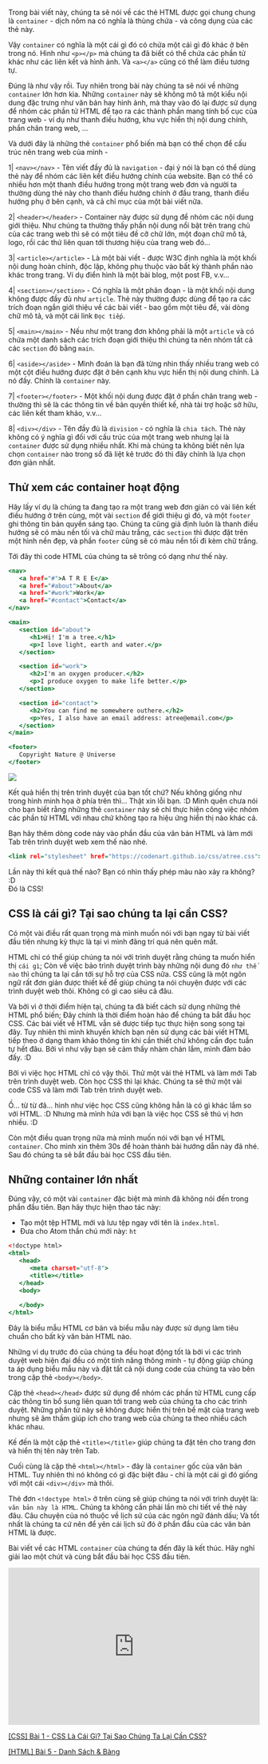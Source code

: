 Trong bài viết này, chúng ta sẽ nói về các thẻ HTML được gọi chung chung là `container` - dịch nôm na có nghĩa là thùng chứa - và công dụng của các thẻ này.

Vậy `container` có nghĩa là một cái gì đó có chứa một cái gì đó khác ở bên trong nó. Hình như `<p></p>` mà chúng ta đã biết có thể chứa các phần tử khác như các liên kết và hình ảnh. Và `<a></a>` cũng có thể làm điều tương tự.

Đúng là như vậy rồi. Tuy nhiên trong bài này chúng ta sẽ nói về những `container` lớn hơn kìa. Những `container` này sẽ không mô tả một kiểu nội dung đặc trưng như văn bản hay hình ảnh, mà thay vào đó lại được sử dụng để nhóm các phần tử HTML để tạo ra các thành phần mang tính bố cục của trang web - ví dụ như thanh điều hướng, khu vực hiển thị nội dung chính, phần chân trang web, ...

Và dưới đây là những thẻ `container` phổ biến mà bạn có thể chọn để cấu trúc nên trang web của mình -

1| `<nav></nav>` - Tên viết đầy đủ là `navigation` - đại ý nói là bạn có thể dùng thẻ này để nhóm các liên kết điều hướng chính của website. Bạn có thể có nhiều hơn một thanh điều hướng trong một trang web đơn và người ta thường dùng thẻ này cho thanh điều hướng chính ở đầu trang, thanh điều hướng phụ ở bên cạnh, và cả chỉ mục của một bài viết nữa.

2| `<header></header>` - Container này được sử dụng để nhóm các nội dung giới thiệu. Như chúng ta thường thấy phần nội dung nổi bật trên trang chủ của các trang web thì sẽ có một tiêu đề cỡ chữ lớn, một đoạn chữ mô tả, logo, rồi các thứ liên quan tới thương hiệu của trang web đó...

3| `<article></article>` - Là một bài viết - được W3C định nghĩa là một khối nội dung hoàn chỉnh, độc lập, không phụ thuộc vào bất kỳ thành phần nào khác trong trang. Ví dụ điển hình là một bài blog, một post FB, v.v...

4| `<section></section>` - Có nghĩa là một phân đoạn - là một khối nội dung không được đầy đủ như `article`. Thẻ này thường được dùng để tạo ra các trích đoạn ngắn giới thiệu về các bài viết - bao gồm một tiêu đề, vài dòng chữ mô tả, và một cái link `Đọc tiếp`.

5| `<main></main>` - Nếu như một trang đơn không phải là một `article` và có chứa một danh sách các trích đoạn giới thiệu thì chúng ta nên nhóm tất cả các `section` đó bằng `main`.

6| `<aside></aside>` - Mình đoán là bạn đã từng nhìn thấy nhiều trang web có một cột điều hướng
được đặt ở bên cạnh khu vực hiển thị nội dung chính. Là nó đấy. Chính là `container` này.

7| `<footer></footer>` - Một khối nội dung được đặt ở phần chân trang web - thường thì sẽ là các thông tin về bản quyền thiết kế, nhà tài trợ hoặc sở hữu, các liên kết tham khảo, v.v...

8| `<div></div>` - Tên đầy đủ là `division` - có nghĩa là `chia tách`. Thẻ này không có ý nghĩa gì đối với cấu trúc của một trang web nhưng lại là `container` được sử dụng nhiều nhất. Khi mà chúng ta không biết nên lựa chọn `container` nào trong số đã liệt kê trước đó thì đây chính là lựa chọn đơn giản nhất.

## Thử xem các container hoạt động

Hãy lấy ví dụ là chúng ta đang tạo ra một trang web đơn giản có vài liên kết điều hướng ở trên cùng, một vài `section` để giới thiệu gì đó, và một `footer` ghi thông tin bản quyền sáng tạo. Chúng ta cũng giả định luôn là thanh điều hướng sẽ có màu nền tối và chữ màu trắng, các `section` thì được đặt trên một hình nền đẹp, và phần `footer` cũng sẽ có màu nền tối đi kèm chữ trắng.

Tới đây thì code HTML của chúng ta sẽ trông có dạng như thế này.

```atree.html
<nav>
   <a href="#">A T R E E</a>
   <a href="#about">About</a>
   <a href="#work">Work</a>
   <a href="#contact">Contact</a>
</nav>

<main>
   <section id="about">
      <h1>Hi! I'm a tree.</h1>
      <p>I love light, earth and water.</p>
   </section>

   <section id="work">
      <h2>I'm an oxygen producer.</h2>
      <p>I produce oxygen to make life better.</p>
   </section>

   <section id="contact">
      <h2>You can find me somewhere outhere.</h2>
      <p>Yes, I also have an email address: atree@email.com</p>
   </section>
</main>

<footer>
   Copyright Nature @ Universe
</footer>
```

![](https://images.viblo.asia/0212730e-4e63-430f-8eda-e9c1d0cf9023.png)

Kết quả hiển thị trên trình duyệt của bạn tốt chứ? Nếu không giống như trong hình minh họa ở phía trên thì... Thật xin lỗi bạn. :D Mình quên chưa nói cho bạn biết rằng những thẻ `container` này sẽ chỉ thực hiện công việc nhóm các phần tử HTML với nhau chứ không tạo ra hiệu ứng hiển thị nào khác cả.

Bạn hãy thêm dòng code này vào phần đầu của văn bản HTML và làm mới Tab trên trình duyệt web xem thế nào nhé.

```link.html
<link rel="stylesheet" href="https://codenart.github.io/css/atree.css">
```

Lần này thì kết quả thế nào? Bạn có nhìn thấy phép màu nào xảy ra không? :D  
Đó là CSS!

## CSS là cái gì? Tại sao chúng ta lại cần CSS?

Có một vài điều rất quan trọng mà mình muốn nói với bạn ngay từ bài viết đầu tiên nhưng kỳ thực là tại vì mình đãng trí quá nên quên mất.

HTML chỉ có thể giúp chúng ta nói với trình duyệt rằng chúng ta muốn hiển thị `cái gì`; Còn về việc bảo trình duyệt trình bày những nội dung đó `như thế nào` thì chúng ta lại cần tới sự hỗ trợ của CSS nữa. CSS cũng là một ngôn ngữ rất đơn giản được thiết kế để giúp chúng ta nói chuyện được với các trình duyệt web thôi. Không có gì cao siêu cả đâu.

Và bởi vì ở thời điểm hiện tại, chúng ta đã biết cách sử dụng những thẻ HTML phổ biến; Đây chính là thời điểm hoàn hảo để chúng ta bắt đầu học CSS. Các bài viết về HTML vẫn sẽ được tiếp tục thực hiện song song tại đây. Tuy nhiên thì mình khuyến khích bạn nên sử dụng các bài viết HTML tiếp theo ở dạng tham khảo thông tin khi cần thiết chứ không cần đọc tuần tự hết đâu. Bởi vì như vậy bạn sẽ cảm thấy nhàm chán lắm, mình đảm bảo đấy. :D

Bởi vì việc học HTML chỉ có vậy thôi. Thử một vài thẻ HTML và làm mới Tab trên trình duyệt web. Còn học CSS thì lại khác. Chúng ta sẽ thử một vài code CSS và làm mới Tab trên trình duyệt web.

Ồ... từ từ đã... hình như việc học CSS cũng không hẳn là có gì khác lắm so với HTML. :D Nhưng mà mình hứa với bạn là việc học CSS sẽ thú vị hơn nhiều. :D

Còn một điều quan trọng nữa mà mình muốn nói với bạn về HTML `container`. Cho mình xin thêm 30s để hoàn thành bài hướng dẫn này đã nhé. Sau đó chúng ta sẽ bắt đầu bài học CSS đầu tiên.

## Những container lớn nhất

Đúng vậy, có một vài `container` đặc biệt mà mình đã không nói đến trong phần đầu tiên. Bạn hãy thực hiện thao tác này:

- Tạo một tệp HTML mới và lưu tệp ngay với tên là `index.html`.
- Đưa cho Atom thần chú mới này: `ht`

```index.html
<!doctype html>
<html>
   <head>
      <meta charset="utf-8">
      <title></title>
   </head>
   <body>
      
   </body>
</html>
```

Đây là biểu mẫu HTML cơ bản và biểu mẫu này được sử dụng làm tiêu chuẩn cho bất kỳ văn bản HTML nào.

Những ví dụ trước đó của chúng ta đều hoạt động tốt là bởi vì các trình duyệt web hiện đại đều có một tính năng thông minh - tự động giúp chúng ta áp dụng biểu mẫu này và đặt tất cả nội dung code của chúng ta vào bên trong cặp thẻ `<body></body>`.

Cặp thẻ `<head></head>` được sử dụng để nhóm các phần tử HTML cung cấp các thông tin bổ sung liên quan tới trang web của chúng ta cho các trình duyệt. Những phần tử này sẽ không được hiển thị trên bề mặt của trang web nhưng sẽ âm thầm giúp ích cho trang web của chúng ta theo nhiều cách khác nhau.

Kế đến là một cặp thẻ `<title></title>` giúp chúng ta đặt tên cho trang đơn và hiển thị tên này trên Tab.

Cuối cùng là cặp thẻ `<html></html>` - đây là `container` gốc của văn bản HTML. Tuy nhiên thì nó không có gì đặc biệt đâu - chỉ là một cái gì đó giống với một cái `<div></div>` mà thôi.

Thẻ đơn `<!doctype html>` ở trên cùng sẽ giúp chúng ta nói với trình duyệt là: `văn bản này là HTML`. Chúng ta không cần phải lần mò chi tiết về thẻ này đâu. Câu chuyện của nó thuộc về lịch sử của các ngôn ngữ đánh dấu; Và tốt nhất là chúng ta cứ nên để yên cái lịch sử đó ở phần đầu của các văn bản HTML là được.

Bài viết về các HTML `container` của chúng ta đến đây là kết thúc. Hãy nghỉ giải lao một chút và cùng bắt đầu bài học CSS đầu tiên.

<iframe width="100%" height="315" src="https://www.youtube.com/embed/wTeRQ16O798" title="YouTube video player" frameborder="0" allow="accelerometer; autoplay; clipboard-write; encrypted-media; gyroscope; picture-in-picture" allowfullscreen></iframe>

[[CSS] Bài 1 - CSS Là Cái Gì? Tại Sao Chúng Ta Lại Cần CSS?](/article/view/0005/css-bài-1---css-là-cái-gì?)

[[HTML] Bài 5 - Danh Sách & Bảng](/article/view/0006/html-bài-5---danh-sách-&-bảng-dữ-liệu)